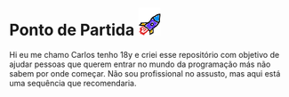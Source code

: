 <h1 align="left">Ponto de Partida <img src="imgs/image%20(1).png" width="40px"></h1>

Hi  eu me chamo Carlos tenho 18y e criei esse repositório com objetivo de ajudar pessoas que querem entrar no mundo da programação más não sabem por onde começar. Não sou profissional no assusto, mas aqui está uma sequência que recomendaria.
